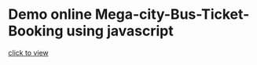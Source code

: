 # Demo online Mega-city-Bus-Ticket-Booking using javascript
[click to view](https://aporbo.github.io/Mega-city-Bus-Ticket-Booking/)
